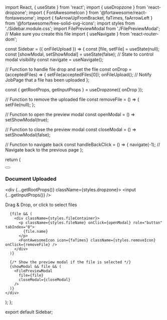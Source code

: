 import React, { useState } from 'react';
import { useDropzone } from 'react-dropzone';
import { FontAwesomeIcon } from '@fortawesome/react-fontawesome';
import { faArrowUpFromBracket, faTimes, faArrowLeft } from '@fortawesome/free-solid-svg-icons';
import styles from './Sidebar.module.css';
import FilePreviewModal from './FilePreviewModal';  // Make sure you create this file
import { useNavigate } from 'react-router-dom';

const Sidebar = ({ onFileUpload }) => {
  const [file, setFile] = useState(null);
  const [showModal, setShowModal] = useState(false);  // State to control modal visibility
  const navigate = useNavigate();

  // Function to handle file drop and set the file
  const onDrop = (acceptedFiles) => {
    setFile(acceptedFiles[0]);
    onFileUpload(); // Notify JobPage that a file has been uploaded
  };

  const { getRootProps, getInputProps } = useDropzone({ onDrop });

  // Function to remove the uploaded file
  const removeFile = () => {
    setFile(null);
  };

  // Function to open the preview modal
  const openModal = () => setShowModal(true);

  // Function to close the preview modal
  const closeModal = () => setShowModal(false);

  // Function to navigate back
  const handleBackClick = () => {
    navigate(-1); // Navigate back to the previous page
  };

  return (
    <div className={styles.sidebar}>
      <button className={styles.backButton} onClick={handleBackClick}>
        <FontAwesomeIcon icon={faArrowLeft} />
      </button>
      <h3 className={styles.sidebarHeader}>Document Uploaded</h3>
      <div {...getRootProps()} className={styles.dropzone}>
        <input {...getInputProps()} />
        <p>Drag & Drop, or click to select files</p>
        <FontAwesomeIcon icon={faArrowUpFromBracket} className={styles.uploadIcon} />
      </div>

      {file && (
        <div className={styles.fileContainer}>
          <p className={styles.fileName} onClick={openModal} role="button" tabIndex="0">
            {file.name}
          </p>
          <FontAwesomeIcon icon={faTimes} className={styles.removeIcon} onClick={removeFile} />
        </div>
      )}

      {/* Show the preview modal if the file is selected */}
      {showModal && file && (
        <FilePreviewModal
          file={file}
          closeModal={closeModal}
        />
      )}
    </div>
  );
};

export default Sidebar;
